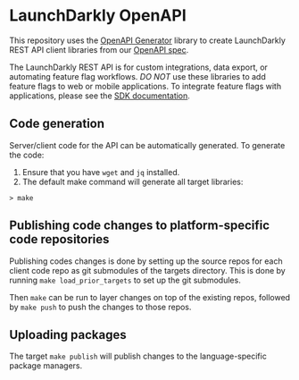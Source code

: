 # LaunchDarkly OpenAPI

This repository uses the [OpenAPI Generator](https://github.com/OpenAPITools/openapi-generator) library to create LaunchDarkly REST API client libraries from our [OpenAPI spec](https://app.launchdarkly.com/api/v2/openapi.json).

The LaunchDarkly REST API is for custom integrations, data export, or automating feature flag workflows. *DO NOT* use these libraries to add feature flags to web or mobile applications. To integrate feature flags with applications, please see the [SDK documentation](https://docs.launchdarkly.com/sdk).

## Code generation

Server/client code for the API can be automatically generated. To generate the code:

  1. Ensure that you have `wget` and `jq` installed.
  1. The default make command will generate all target libraries:
```
> make
```

## Publishing code changes to platform-specific code repositories

Publishing codes changes is done by setting up the source repos for each client code repo as git submodules of the
targets directory.  This is done by running `make load_prior_targets` to set up the git submodules.

Then `make` can be run to layer changes on top of the existing repos, followed by `make push` to push the changes to
those repos.

## Uploading packages

The target `make publish` will publish changes to the language-specific package managers.
